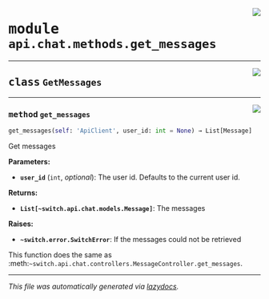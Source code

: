 <!-- markdownlint-disable -->

<a href="../../../src/switch/api/chat/methods/get_messages.py#L0"><img align="right" src="https://img.shields.io/badge/-source-cccccc?style=flat-square"/></a>

# <kbd>module</kbd> `api.chat.methods.get_messages`






---

<a href="../../../src/switch/api/chat/methods/get_messages.py#L6"><img align="right" src="https://img.shields.io/badge/-source-cccccc?style=flat-square"/></a>

## <kbd>class</kbd> `GetMessages`







---

<a href="../../../src/switch/api/chat/methods/get_messages.py#L7"><img align="right" src="https://img.shields.io/badge/-source-cccccc?style=flat-square"/></a>

### <kbd>method</kbd> `get_messages`

```python
get_messages(self: 'ApiClient', user_id: int = None) → List[Message]
```

Get messages 



**Parameters:**
 
 - <b>`user_id`</b> (``int``, *optional*):  The user id. Defaults to the current user id. 



**Returns:**
 
 - <b>```List[~switch.api.chat.models.Message]```</b>:  The messages 



**Raises:**
 
 - <b>```~switch.error.SwitchError```</b>:  If the messages could not be retrieved 

This function does the same as :meth:`~switch.api.chat.controllers.MessageController.get_messages`. 




---

_This file was automatically generated via [lazydocs](https://github.com/ml-tooling/lazydocs)._
